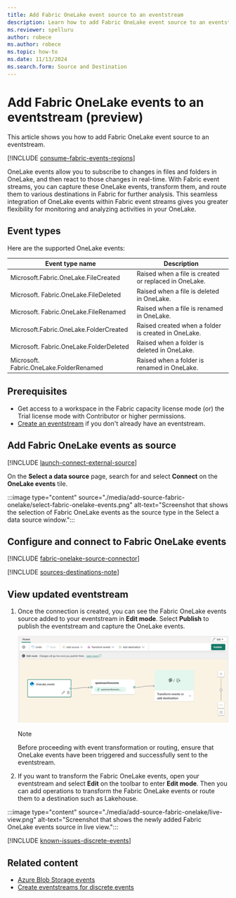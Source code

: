 ```yaml
---
title: Add Fabric OneLake event source to an eventstream
description: Learn how to add Fabric OneLake event source to an eventstream.
ms.reviewer: spelluru
author: robece
ms.author: robece
ms.topic: how-to
ms.date: 11/13/2024
ms.search.form: Source and Destination
---
```


# Add Fabric OneLake events to an eventstream (preview)

This article shows you how to add Fabric OneLake event source to an eventstream.

[!INCLUDE [consume-fabric-events-regions](../../real-time-hub/includes/consume-fabric-events-regions.md)]

OneLake events allow you to subscribe to changes in files and folders in OneLake, and then react to those changes in real-time. With Fabric event streams, you can capture these OneLake events, transform them, and route them to various destinations in Fabric for further analysis. This seamless integration of OneLake events within Fabric event streams gives you greater flexibility for monitoring and analyzing activities in your OneLake.

## Event types
Here are the supported OneLake events:

| Event type name | Description |
| --------------- | ----------- |
| Microsoft.Fabric.OneLake.FileCreated | Raised when a file is created or replaced in OneLake. |
| Microsoft. Fabric.OneLake.FileDeleted | Raised when a file is deleted in OneLake. |
| Microsoft. Fabric.OneLake.FileRenamed | Raised when a file is renamed in OneLake. | 
| Microsoft.Fabric.OneLake.FolderCreated | Raised created when a folder is created in OneLake. | 
| Microsoft. Fabric.OneLake.FolderDeleted | Raised when a folder is deleted in OneLake. | 
| Microsoft. Fabric.OneLake.FolderRenamed | Raised when a folder is renamed in OneLake. | 

## Prerequisites

- Get access to a workspace in the Fabric capacity license mode (or) the Trial license mode with Contributor or higher permissions.
- [Create an eventstream](create-manage-an-eventstream.md) if you don't already have an eventstream. 


## Add Fabric OneLake events as source

[!INCLUDE [launch-connect-external-source](./includes/launch-connect-external-source.md)]

On the **Select a data source** page, search for and select **Connect** on the **OneLake events** tile.

:::image type="content" source="./media/add-source-fabric-onelake/select-fabric-onelake-events.png" alt-text="Screenshot that shows the selection of Fabric OneLake events as the source type in the Select a data source window.":::

## Configure and connect to Fabric OneLake events

[!INCLUDE [fabric-onelake-source-connector](includes/fabric-onelake-source-connector.md)]

[!INCLUDE [sources-destinations-note](./includes/sources-destinations-note.md)]

## View updated eventstream

1. Once the connection is created, you can see the Fabric OneLake events source added to your eventstream in **Edit mode**. Select **Publish** to publish the eventstream and capture the OneLake events.

    ![A screenshot of the Fabric OneLake events source added to the eventstream.](media/add-source-fabric-onelake/fabric-onelake-events-edit.png)

    > [!NOTE]
    > Before proceeding with event transformation or routing, ensure that OneLake events have been triggered and successfully sent to the eventstream.

1. If you want to transform the Fabric OneLake events, open your eventstream and select **Edit** on the toolbar to enter **Edit mode**. Then you can add operations to transform the Fabric OneLake events or route them to a destination such as Lakehouse.

:::image type="content" source="./media/add-source-fabric-onelake/live-view.png" alt-text="Screenshot that shows the newly added Fabric OneLake events source in live view.":::

[!INCLUDE [known-issues-discrete-events](./includes/known-issues-discrete-events.md)]


## Related content

- [Azure Blob Storage events](add-source-azure-blob-storage.md)
- [Create eventstreams for discrete events](create-eventstreams-discrete-events.md)
